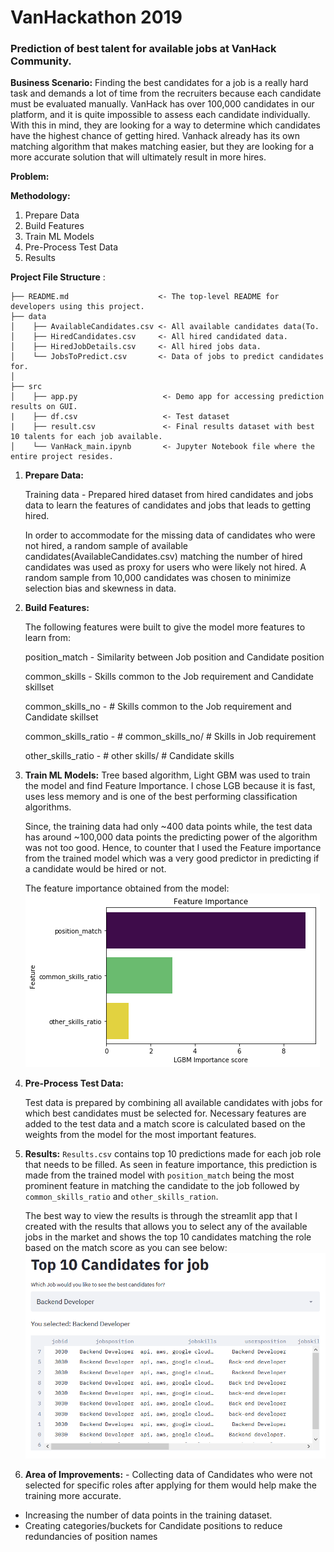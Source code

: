 # VanHackathon 2019
### Prediction of best talent for available jobs at VanHack Community.

**Business Scenario:** Finding the best candidates for a job is a really hard task and demands a lot of time from the recruiters because each candidate must be evaluated manually. VanHack has over 100,000 candidates in our platform, and it is quite impossible to assess each candidate individually. With this in mind, they are looking for a way to determine which candidates have the highest chance of getting hired. Vanhack already has its own matching algorithm that makes matching easier, but they are looking for a more accurate solution that will ultimately result in more hires. 

**Problem:**

**Methodology:**

1. Prepare Data
2. Build Features
3. Train ML Models
4. Pre-Process Test Data
5. Results

 **Project File Structure** :
```
├── README.md                    <- The top-level README for developers using this project.
├── data
│    ├── AvailableCandidates.csv <- All available candidates data(To.   
│    ├── HiredCandidates.csv     <- All hired candidated data.
│    ├── HiredJobDetails.csv     <- All hired jobs data.
│    └── JobsToPredict.csv       <- Data of jobs to predict candidates for.
│
├── src
│    ├── app.py                   <- Demo app for accessing prediction results on GUI.
|    ├── df.csv                   <- Test dataset
|    ├── result.csv               <- Final results dataset with best 10 talents for each job available.
│    └── VanHack_main.ipynb       <- Jupyter Notebook file where the entire project resides. 

```
1. **Prepare Data:**

   Training data - Prepared hired dataset from hired candidates and jobs data to learn the features of candidates and jobs that leads to getting hired. 

   In order to accommodate for the missing data of candidates who were not hired, a random sample of available candidates(AvailableCandidates.csv) matching the number of hired candidates was used as proxy for users who were likely not hired. A random sample from 10,000 candidates was chosen to minimize selection bias and skewness in data.

2. **Build Features:**

   The following features were built to give the model more features to learn from:

   position_match - Similarity between Job position and Candidate position

   common_skills - Skills common to the Job requirement and Candidate skillset

   common_skills_no - # Skills common to the Job requirement and Candidate skillset

   common_skills_ratio - # common_skills_no/ # Skills in Job requirement

   other_skills_ratio - # other skills/ # Candidate skills

   

3. **Train ML Models:**
     Tree based algorithm, Light GBM was used to train the model and find Feature Importance. I chose LGB because it is fast, uses less   memory and is one of the best performing classification algorithms. 
   
   Since, the training data had only ~400 data points while, the test data has around ~100,000 data points the predicting power of the algorithm was not too good. Hence, to counter that I used the Feature importance from the trained model which was a very good predictor in predicting if a candidate would be hired or not. 
   
   The feature importance obtained from the model:
   ![Feature Importance](https://github.com/anishjoni/VanHackathon/raw/master/src/feature_imp.png)
  
 
4. **Pre-Process Test Data:**

   Test data is prepared by combining all available candidates with jobs for which best candidates must be selected for. Necessary features are added to the test data and a match score is calculated based on the weights from the model for the most important features.

5. **Results:**
   `Results.csv` contains top 10 predictions made for each job role that needs to be filled. As seen in feature importance, this prediction is made from the trained model with `position_match` being the most prominent feature in matching the candidate to the job followed by `common_skills_ratio` and `other_skills_ration`.
   
   The best way to view the results is through the streamlit app that I created with the results that allows you to select any of the available jobs in the market and shows the top 10 candidates matching the role based on the match score as you can see below:
   ![Top 10 Candidates](https://github.com/anishjoni/VanHackathon/raw/master/src/top_10_talent.png)
   
6. **Area of Improvements:**
                   - Collecting data of Candidates who were not selected for specific roles after applying for them would help make the training more accurate.

  - Increasing the number of data points in the training dataset.
  - Creating categories/buckets for Candidate positions to reduce redundancies of position names

